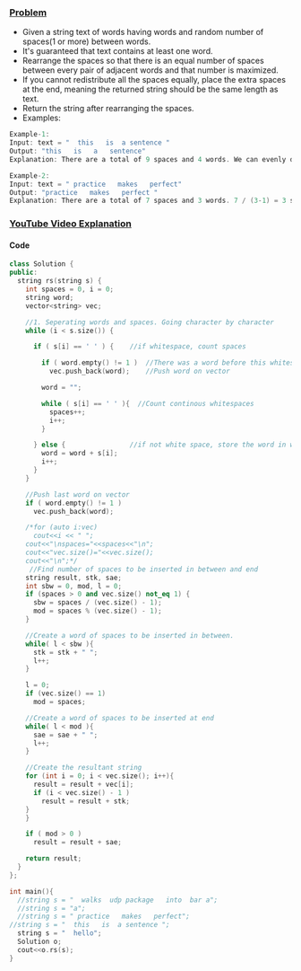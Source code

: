 ### [Problem](https://leetcode.com/contest/weekly-contest-207/problems/rearrange-spaces-between-words/)
- Given a string text of words having words and random number of spaces(1 or more) between words.
- It's guaranteed that text contains at least one word.
- Rearrange the spaces so that there is an equal number of spaces between every pair of adjacent words and that number is maximized. 
- If you cannot redistribute all the spaces equally, place the extra spaces at the end, meaning the returned string should be the same length as text.
- Return the string after rearranging the spaces.
- Examples: 
```c
Example-1:
Input: text = "  this   is  a sentence "
Output: "this   is   a   sentence"
Explanation: There are a total of 9 spaces and 4 words. We can evenly divide the 9 spaces between the words: 9 / (4-1) = 3 spaces.

Example-2:
Input: text = " practice   makes   perfect"
Output: "practice   makes   perfect "
Explanation: There are a total of 7 spaces and 3 words. 7 / (3-1) = 3 spaces plus 1 extra space. We place this extra space at the end of the string.
```

### [YouTube Video Explanation](https://youtu.be/PiW-tH_-Dqk)

#### Code
```c++
class Solution {
public:
  string rs(string s) {
    int spaces = 0, i = 0;
    string word;
    vector<string> vec;

    //1. Seperating words and spaces. Going character by character
    while (i < s.size()) {

      if ( s[i] == ' ' ) {    //if whitespace, count spaces

        if ( word.empty() != 1 )  //There was a word before this whitespace
          vec.push_back(word);    //Push word on vector

        word = "";

        while ( s[i] == ' ' ){  //Count continous whitespaces
          spaces++;
          i++;
        }

      } else {                //if not white space, store the word in word
        word = word + s[i];
        i++;
      }
    }

    //Push last word on vector
    if ( word.empty() != 1 )
      vec.push_back(word);

    /*for (auto i:vec)
      cout<<i << " ";
    cout<<"\nspaces="<<spaces<<"\n";
    cout<<"vec.size()="<<vec.size();
    cout<<"\n";*/
     //Find number of spaces to be inserted in between and end
    string result, stk, sae;
    int sbw = 0, mod, l = 0;
    if (spaces > 0 and vec.size() not_eq 1) {
      sbw = spaces / (vec.size() - 1);
      mod = spaces % (vec.size() - 1);
    }

    //Create a word of spaces to be inserted in between.
    while( l < sbw ){
      stk = stk + " ";
      l++;
    }

    l = 0;
    if (vec.size() == 1)
      mod = spaces;

    //Create a word of spaces to be inserted at end
    while( l < mod ){
      sae = sae + " ";
      l++;
    }

    //Create the resultant string
    for (int i = 0; i < vec.size(); i++){
      result = result + vec[i];
      if (i < vec.size() - 1 )
        result = result + stk;
    }   
    }

    if ( mod > 0 )
      result = result + sae;

    return result;
  }
};

int main(){
  //string s = "  walks  udp package   into  bar a";
  //string s = "a";
  //string s = " practice   makes   perfect";
//string s = "  this   is  a sentence ";
  string s = "  hello";
  Solution o;
  cout<<o.rs(s);
}
```

